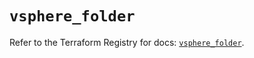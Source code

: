 # `vsphere_folder`

Refer to the Terraform Registry for docs: [`vsphere_folder`](https://registry.terraform.io/providers/hashicorp/vsphere/2.10.0/docs/resources/folder).
